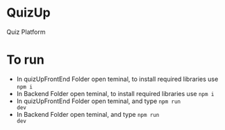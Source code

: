 # QuizUp
Quiz Platform

# To run
+ In quizUpFrontEnd Folder open teminal, to install required libraries use <code>npm i</code> 
+ In Backend Folder open teminal, to install required libraries use <code>npm i</code> 
+ In quizUpFrontEnd Folder open teminal, and type <code>npm run dev</code> 
+ In Backend Folder open teminal, and type <code>npm run dev</code> 
